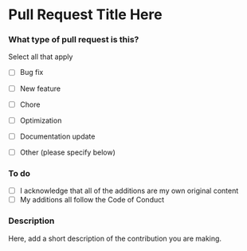 # Pull Request Title Here

### What type of pull request is this?

Select all that apply

* [ ] Bug fix
* [ ] New feature
* [ ] Chore
* [ ] Optimization
* [ ] Documentation update
* [ ] Other (please specify below)


### To do

* [ ] I acknowledge that all of the additions are my own original content
* [ ] My additions all follow the Code of Conduct

### Description

Here, add a short description of the contribution you are making.
